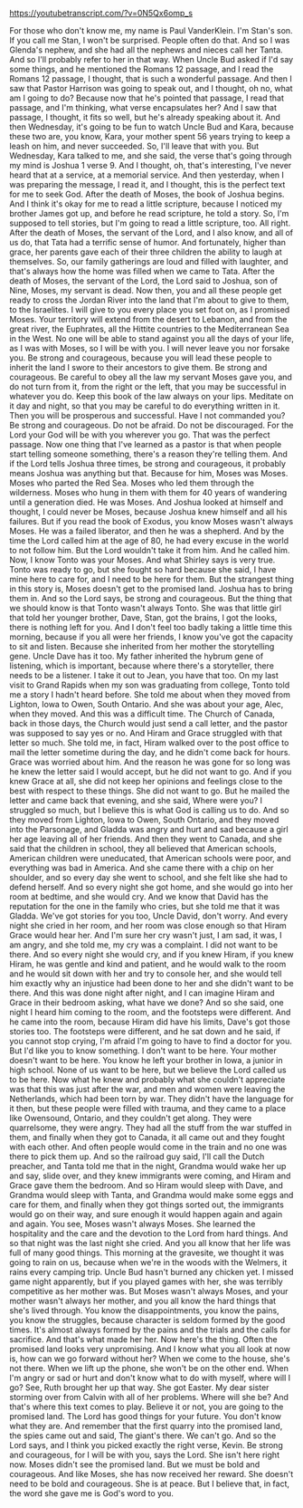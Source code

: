https://youtubetranscript.com/?v=0N5Qx6omp_s

 For those who don't know me, my name is Paul VanderKlein. I'm Stan's son. If you call me Stan, I won't be surprised. People often do that. And so I was Glenda's nephew, and she had all the nephews and nieces call her Tanta. And so I'll probably refer to her in that way. When Uncle Bud asked if I'd say some things, and he mentioned the Romans 12 passage, and I read the Romans 12 passage, I thought, that is such a wonderful passage. And then I saw that Pastor Harrison was going to speak out, and I thought, oh no, what am I going to do? Because now that he's pointed that passage, I read that passage, and I'm thinking, what verse encapsulates her? And I saw that passage, I thought, it fits so well, but he's already speaking about it. And then Wednesday, it's going to be fun to watch Uncle Bud and Kara, because these two are, you know, Kara, your mother spent 56 years trying to keep a leash on him, and never succeeded. So, I'll leave that with you. But Wednesday, Kara talked to me, and she said, the verse that's going through my mind is Joshua 1 verse 9. And I thought, oh, that's interesting, I've never heard that at a service, at a memorial service. And then yesterday, when I was preparing the message, I read it, and I thought, this is the perfect text for me to seek God. After the death of Moses, the book of Joshua begins. And I think it's okay for me to read a little scripture, because I noticed my brother James got up, and before he read scripture, he told a story. So, I'm supposed to tell stories, but I'm going to read a little scripture, too. All right. After the death of Moses, the servant of the Lord, and I also know, and all of us do, that Tata had a terrific sense of humor. And fortunately, higher than grace, her parents gave each of their three children the ability to laugh at themselves. So, our family gatherings are loud and filled with laughter, and that's always how the home was filled when we came to Tata. After the death of Moses, the servant of the Lord, the Lord said to Joshua, son of Nine, Moses, my servant is dead. Now then, you and all these people get ready to cross the Jordan River into the land that I'm about to give to them, to the Israelites. I will give to you every place you set foot on, as I promised Moses. Your territory will extend from the desert to Lebanon, and from the great river, the Euphrates, all the Hittite countries to the Mediterranean Sea in the West. No one will be able to stand against you all the days of your life, as I was with Moses, so I will be with you. I will never leave you nor forsake you. Be strong and courageous, because you will lead these people to inherit the land I swore to their ancestors to give them. Be strong and courageous. Be careful to obey all the law my servant Moses gave you, and do not turn from it, from the right or the left, that you may be successful in whatever you do. Keep this book of the law always on your lips. Meditate on it day and night, so that you may be careful to do everything written in it. Then you will be prosperous and successful. Have I not commanded you? Be strong and courageous. Do not be afraid. Do not be discouraged. For the Lord your God will be with you wherever you go. That was the perfect passage. Now one thing that I've learned as a pastor is that when people start telling someone something, there's a reason they're telling them. And if the Lord tells Joshua three times, be strong and courageous, it probably means Joshua was anything but that. Because for him, Moses was Moses. Moses who parted the Red Sea. Moses who led them through the wilderness. Moses who hung in them with them for 40 years of wandering until a generation died. He was Moses. And Joshua looked at himself and thought, I could never be Moses, because Joshua knew himself and all his failures. But if you read the book of Exodus, you know Moses wasn't always Moses. He was a failed liberator, and then he was a shepherd. And by the time the Lord called him at the age of 80, he had every excuse in the world to not follow him. But the Lord wouldn't take it from him. And he called him. Now, I know Tonto was your Moses. And what Shirley says is very true. Tonto was ready to go, but she fought so hard because she said, I have mine here to care for, and I need to be here for them. But the strangest thing in this story is, Moses doesn't get to the promised land. Joshua has to bring them in. And so the Lord says, be strong and courageous. But the thing that we should know is that Tonto wasn't always Tonto. She was that little girl that told her younger brother, Dave, Stan, got the brains, I got the looks, there is nothing left for you. And I don't feel too badly taking a little time this morning, because if you all were her friends, I know you've got the capacity to sit and listen. Because she inherited from her mother the storytelling gene. Uncle Dave has it too. My father inherited the hybrum gene of listening, which is important, because where there's a storyteller, there needs to be a listener. I take it out to Jean, you have that too. On my last visit to Grand Rapids when my son was graduating from college, Tonto told me a story I hadn't heard before. She told me about when they moved from Lighton, Iowa to Owen, South Ontario. And she was about your age, Alec, when they moved. And this was a difficult time. The Church of Canada, back in those days, the Church would just send a call letter, and the pastor was supposed to say yes or no. And Hiram and Grace struggled with that letter so much. She told me, in fact, Hiram walked over to the post office to mail the letter sometime during the day, and he didn't come back for hours. Grace was worried about him. And the reason he was gone for so long was he knew the letter said I would accept, but he did not want to go. And if you knew Grace at all, she did not keep her opinions and feelings close to the best with respect to these things. She did not want to go. But he mailed the letter and came back that evening, and she said, Where were you? I struggled so much, but I believe this is what God is calling us to do. And so they moved from Lighton, Iowa to Owen, South Ontario, and they moved into the Parsonage, and Gladda was angry and hurt and sad because a girl her age leaving all of her friends. And then they went to Canada, and she said that the children in school, they all believed that American schools, American children were uneducated, that American schools were poor, and everything was bad in America. And she came there with a chip on her shoulder, and so every day she went to school, and she felt like she had to defend herself. And so every night she got home, and she would go into her room at bedtime, and she would cry. And we know that David has the reputation for the one in the family who cries, but she told me that it was Gladda. We've got stories for you too, Uncle David, don't worry. And every night she cried in her room, and her room was close enough so that Hiram Grace would hear her. And I'm sure her cry wasn't just, I am sad, it was, I am angry, and she told me, my cry was a complaint. I did not want to be there. And so every night she would cry, and if you knew Hiram, if you knew Hiram, he was gentle and kind and patient, and he would walk to the room and he would sit down with her and try to console her, and she would tell him exactly why an injustice had been done to her and she didn't want to be there. And this was done night after night, and I can imagine Hiram and Grace in their bedroom asking, what have we done? And so she said, one night I heard him coming to the room, and the footsteps were different. And he came into the room, because Hiram did have his limits, Dave's got those stories too. The footsteps were different, and he sat down and he said, if you cannot stop crying, I'm afraid I'm going to have to find a doctor for you. But I'd like you to know something. I don't want to be here. Your mother doesn't want to be here. You know he left your brother in Iowa, a junior in high school. None of us want to be here, but we believe the Lord called us to be here. Now what he knew and probably what she couldn't appreciate was that this was just after the war, and men and women were leaving the Netherlands, which had been torn by war. They didn't have the language for it then, but these people were filled with trauma, and they came to a place like Owensound, Ontario, and they couldn't get along. They were quarrelsome, they were angry. They had all the stuff from the war stuffed in them, and finally when they got to Canada, it all came out and they fought with each other. And often people would come in the train and no one was there to pick them up. And so the railroad guy said, I'll call the Dutch preacher, and Tanta told me that in the night, Grandma would wake her up and say, slide over, and they knew immigrants were coming, and Hiram and Grace gave them the bedroom. And so Hiram would sleep with Dave, and Grandma would sleep with Tanta, and Grandma would make some eggs and care for them, and finally when they got things sorted out, the immigrants would go on their way, and sure enough it would happen again and again and again. You see, Moses wasn't always Moses. She learned the hospitality and the care and the devotion to the Lord from hard things. And so that night was the last night she cried. And you all know that her life was full of many good things. This morning at the gravesite, we thought it was going to rain on us, because when we're in the woods with the Welmers, it rains every camping trip. Uncle Bud hasn't burned any chicken yet. I missed game night apparently, but if you played games with her, she was terribly competitive as her mother was. But Moses wasn't always Moses, and your mother wasn't always her mother, and you all know the hard things that she's lived through. You know the disappointments, you know the pains, you know the struggles, because character is seldom formed by the good times. It's almost always formed by the pains and the trials and the calls for sacrifice. And that's what made her her. Now here's the thing. Often the promised land looks very unpromising. And I know what you all look at now is, how can we go forward without her? When we come to the house, she's not there. When we lift up the phone, she won't be on the other end. When I'm angry or sad or hurt and don't know what to do with myself, where will I go? See, Ruth brought her up that way. She got Easter. My dear sister storming over from Calvin with all of her problems. Where will she be? And that's where this text comes to play. Believe it or not, you are going to the promised land. The Lord has good things for your future. You don't know what they are. And remember that the first quarry into the promised land, the spies came out and said, The giant's there. We can't go. And so the Lord says, and I think you picked exactly the right verse, Kevin. Be strong and courageous, for I will be with you, says the Lord. She isn't here right now. Moses didn't see the promised land. But we must be bold and courageous. And like Moses, she has now received her reward. She doesn't need to be bold and courageous. She is at peace. But I believe that, in fact, the word she gave me is God's word to you.